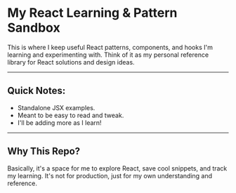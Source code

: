# My React Learning & Pattern Sandbox

This is where I keep useful React patterns, components, and hooks I'm learning and experimenting with. Think of it as my personal reference library for React solutions and design ideas.

---

## Quick Notes:

- Standalone JSX examples.
- Meant to be easy to read and tweak.
- I'll be adding more as I learn!

---

## Why This Repo?

Basically, it's a space for me to explore React, save cool snippets, and track my learning. It's not for production, just for my own understanding and reference.

